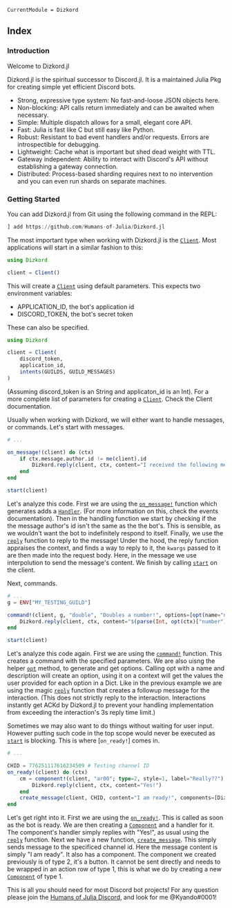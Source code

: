 ```@meta
CurrentModule = Dizkord
```
## Index

### Introduction
Welcome to Dizkord.jl

Dizkord.jl is the spiritual successor to Discord.jl. It is a maintained Julia Pkg for creating simple yet efficient Discord bots.

- Strong, expressive type system: No fast-and-loose JSON objects here.
- Non-blocking: API calls return immediately and can be awaited when necessary.
- Simple: Multiple dispatch allows for a small, elegant core API.
- Fast: Julia is fast like C but still easy like Python.
- Robust: Resistant to bad event handlers and/or requests. Errors are introspectible for debugging.
- Lightweight: Cache what is important but shed dead weight with TTL.
- Gateway independent: Ability to interact with Discord's API without establishing a gateway connection.
- Distributed: Process-based sharding requires next to no intervention and you can even run shards on separate machines.

### Getting Started
You can add Dizkord.jl from Git using the following command in the REPL:
```julia
] add https://github.com/Humans-of-Julia/Dizkord.jl
```
The most important type when working with Dizkord.jl is the [`Client`](@ref). 
Most applications will start in a similar fashion to this:
```julia
using Dizkord

client = Client()
```
This will create a [`Client`](@ref) using default parameters. This expects two environment variables:
- APPLICATION_ID, the bot's application id
- DISCORD_TOKEN, the bot's secret token

These can also be specified.
```julia
using Dizkord

client = Client(
    discord_token,
    application_id,
    intents(GUILDS, GUILD_MESSAGES)
)
``` 
(Assuming discord_token is an String and applicaton_id is an Int).
For a more complete list of parameters for creating a [`Client`](@ref). Check the Client documentation.

Usually when working with Dizkord, we will either want to handle messages, or commands. Let's start with messages.

```julia 
# ... 

on_message!(client) do (ctx) 
    if ctx.message.author.id != me(client).id
        Dizkord.reply(client, ctx, content="I received the following message: $(ctx.message.content).")
    end
end

start(client)
```
Let's analyze this code. First we are using the [`on_message!`](@ref) function which generates adds a [`Handler`](@ref). (For more information on this, check the events documentation). Then in the handling function we start by checking if the the message author's id isn't the same as the the bot's. This is sensible, as we wouldn't want the bot to indefinitely respond to itself. Finally, we use the [`reply`](@ref) function to reply to the message! Under the hood, the reply function appraises the context, and finds a way to reply to it, the `kwargs` passed to it are then made into the request body. Here, in the message we use interpolution to send the message's content. We finish by calling [`start`](@ref) on the client.


Next, commands.
```julia
# ...
g = ENV["MY_TESTING_GUILD"]

command!(client, g, "double", "Doubles a number!", options=[opt(name="number", description="The number to double!")]) do (ctx) 
    Dizkord.reply(client, ctx, content="$(parse(Int, opt(ctx)["number"])*2)")
end

start(client)
```
Let's analyze this code again. First we are using the [`command!`](@ref) function. This creates a command with the specified parameters. We are also uisng the helper [`opt`](@ref) method, to generate and get options. Calling opt with a name and description will create an option, using it on a context will get the values the user provided for each option in a Dict. Like in the previous example we are using the magic [`reply`](@ref) function that creates a followup message for the interaction. (This does not strictly reply to the interaction. Interactions instantly get ACKd by Dizkord.jl to prevent your handling implementation from exceeding the interaction's 3s reply time limit.)


Sometimes we may also want to do things without waiting for user input. However putting such code in the top scope would never be executed as [`start`](@ref) is blocking. This is where [`on_ready!`] comes in.

```julia
# ...

CHID = 776251117616234509 # Testing channel ID
on_ready!(client) do (ctx)
    cm = component!(client, "ar00"; type=2, style=1, label="Really??") do (ctx)
        Dizkord.reply(client, ctx, content="Yes!")
    end
    create_message(client, CHID, content="I am ready!", components=[Dizkord.Component(type=1, components=[cm])])
end
```
Let's get right into it. First we are using the [`on_ready!`](@ref). This is called as soon as the bot is ready. We are then creating a [`Component`](@ref) and a handler for it.
The component's handler simply replies with "Yes!", as usual using the [`reply`](@ref) function. Next we have a new function, [`create_message`](@ref). This simply sends message to the specificed channel id. Here the message content is simply "I am ready". It also has a component. The component we created previously is of type 2, it's a button. It cannot be sent directly and needs to be wrapped in an action row of type 1, this is what we do by creating a new [`Component`](@ref) of type 1.


This is all you should need for most Discord bot projects! For any question please join the [Humans of Julia Discord](https://discord.gg/C5h9D4j), and look for me @Kyando#0001!


```@index
```